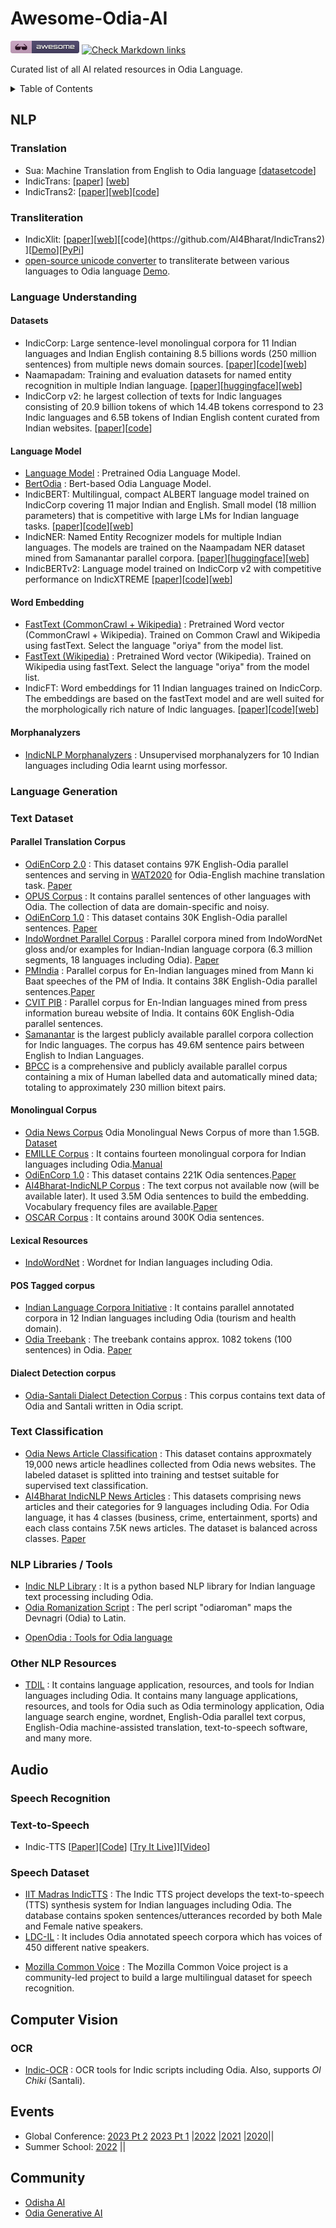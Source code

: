 # Awesome-Odia-AI
[![Awesome](_static/awesome.webp)](https://github.com/sindresorhus/awesome) 
[![Check Markdown links](https://github.com/odisha-ml/Awesome-Odia-AI/actions/workflows/deadlink_checker.yml/badge.svg)](https://github.com/odisha-ml/Awesome-Odia-AI/actions/workflows/deadlink_checker.yml)

Curated list of all AI related resources in Odia Language.

<details>
  <summary>
    Table of Contents
  </summary>

- [NLP](#nlp)
  - [Translation](#translation)
  - [Transliteration](#transliteration)
  - [Language Understanding](#language-understanding)
    - [Language Model](#language-model)
    - [Word Embedding](#word-embedding)
    - [Morphanalyzers](#morphanalyzers)
  - [Language Generation](#language-generation)
  - [Text Classification](#text-classification)
  - [Text Dataset](#text-dataset)
    - [Parallel Translation Corpus](#parallel-translation-corpus)
    - [Monolingual Corpus](#monolingual-corpus)
    - [Lexical Resources](#lexical-resources)
    - [POS Tagged Corpus](#pos-tagged-corpus)
    - [Dialect Detection Corpus](#dialect-detection-corpus)
  - [NLP Libraries / Tools](#nlp-libraries--tools)
  - [Other NLP Resources](#other-nlp-resources)
- [Audio](#audio)
  - [Speech Recognition](#speech-recognition)
  - [Text-to-Speech](#text-to-speech)
  - [Speech Dataset](#speech-dataset)
- [Computer Vision](#computer-vision)
  - [OCR](#ocr)
- [Events](#events)
- [Community](#community)

</details>

## NLP
### Translation

- Sua: Machine Translation from English to Odia language [[dataset](https://github.com/soumendrak/MTEnglish2Odia)[code](https://github.com/OdiaNLP/NMT)]
- IndicTrans: [[paper](https://arxiv.org/abs/2104.05596)] [[web](https://ai4bharat.iitm.ac.in/indictrans/)]
- IndicTrans2: [[paper](https://arxiv.org/abs/2305.16307)][[web](https://ai4bharat.iitm.ac.in/indic-trans2/)][[code](https://github.com/AI4Bharat/IndicTrans2)]
  
### Transliteration

- IndicXlit: [[paper](https://arxiv.org/abs/2205.03018)][[web](https://ai4bharat.iitm.ac.in/areas/transliteration/")][[code](https://github.com/AI4Bharat/IndicTrans2) ][[Demo](https://xlit.ai4bharat.org/)][[PyPi](https://pypi.org/project/ai4bharat-transliteration)]
- [open-source unicode converter](https://github.com/OdiaWikimedia/Converter) to transliterate between various languages to Odia language [Demo](https://or.wikipedia.org/s/1hv1).

### Language Understanding
#### Datasets
- IndicCorp: Large sentence-level monolingual corpora for 11 Indian languages and Indian English containing 8.5 billions words (250 million sentences) from multiple news domain sources. [[paper]()][[code]()][[web](https://ai4bharat.iitm.ac.in/indiccorp)]  
- Naamapadam: Training and evaluation datasets for named entity recognition in multiple Indian language. [[paper](https://arxiv.org/abs/2212.10168)][[huggingface](https://huggingface.co/datasets/ai4bharat/naamapadam)][[web](https://ai4bharat.iitm.ac.in/naamapadam/)]  
- IndicCorp v2: he largest collection of texts for Indic languages consisting of 20.9 billion tokens of which 14.4B tokens correspond to 23 Indic languages and 6.5B tokens of Indian English content curated from Indian websites. [[paper](https://arxiv.org/abs/2212.05409)][[code](https://github.com/AI4Bharat/IndicBERT/tree/main?tab=readme-ov-file#indiccorp-v2)]  

  
#### Language Model
- [Language Model](https://github.com/goru001/nlp-for-odia) : Pretrained Odia Language Model. 
- [BertOdia](https://colab.research.google.com/gist/satyapb2002/aeb7bf9a686a9c7294ec5725ff53fa49/odiabert_languagemodel.ipynb#scrollTo=xy_H5EjNTdRE) : Bert-based Odia Language Model.
- IndicBERT: Multilingual, compact ALBERT language model trained on IndicCorp covering 11 major Indian and English. Small model (18 million parameters) that is competitive with large LMs for Indian language tasks. [[paper](https://aclanthology.org/2020.findings-emnlp.445/)][[code](https://github.com/AI4Bharat/Indic-BERT-v1)][[web](https://ai4bharat.iitm.ac.in/language-understanding)]
- IndicNER: Named Entity Recognizer models for multiple Indian languages. The models are trained on the Naampadam NER dataset mined from Samanantar parallel corpora. [[paper](https://arxiv.org/abs/2212.10168)][[huggingface](https://huggingface.co/ai4bharat/IndicNER)][[web](https://ai4bharat.iitm.ac.in/language-understanding)]
- IndicBERTv2: Language model trained on IndicCorp v2 with competitive performance on IndicXTREME [[paper](https://arxiv.org/abs/2212.05409)][[code](https://github.com/AI4Bharat/IndicBERT)][[web](https://ai4bharat.iitm.ac.in/language-understanding)]

#### Word Embedding
- [FastText (CommonCrawl + Wikipedia)](https://fasttext.cc/docs/en/crawl-vectors.html) : Pretrained Word vector (CommonCrawl + Wikipedia). Trained on Common Crawl and Wikipedia using fastText. Select the language "oriya" from the model list.
- [FastText (Wikipedia)](https://fasttext.cc/docs/en/pretrained-vectors.html) : Pretrained Word vector (Wikipedia). Trained on Wikipedia using fastText. Select the language "oriya" from the model list.
- IndicFT: Word embeddings for 11 Indian languages trained on IndicCorp. The embeddings are based on the fastText model and are well suited for the morphologically rich nature of Indic languages. [[paper](https://indicnlp.ai4bharat.org/papers/arxiv2020_indicnlp_corpus.pdf)][[code]()][[web](https://ai4bharat.iitm.ac.in/indicft)]

  
#### Morphanalyzers
* [IndicNLP Morphanalyzers](https://github.com/ai4bharat-indicnlp/indicnlp_corpus) : Unsupervised morphanalyzers for 10 Indian languages including Odia learnt using morfessor.

### Language Generation

### Text Dataset

#### Parallel Translation Corpus
* [OdiEnCorp 2.0](https://lindat.mff.cuni.cz/repository/xmlui/handle/11234/1-3211) : This dataset contains 97K English-Odia parallel sentences and serving in [WAT2020](http://lotus.kuee.kyoto-u.ac.jp/WAT/WAT2020/index.html) for Odia-English machine translation task. [Paper](https://www.aclweb.org/anthology/2020.wildre-1.3.pdf) 
* [OPUS Corpus](http://opus.nlpl.eu/) : It contains parallel sentences of other languages with Odia. The collection of data are domain-specific and noisy.  
* [OdiEnCorp 1.0](https://lindat.mff.cuni.cz/repository/xmlui/handle/11234/1-2879) : This dataset contains 30K English-Odia parallel sentences. [Paper](https://link.springer.com/chapter/10.1007/978-981-13-9282-5_47) 
* [IndoWordnet Parallel Corpus](https://github.com/anoopkunchukuttan/indowordnet_parallel) : Parallel corpora mined from IndoWordNet gloss and/or examples for Indian-Indian language corpora (6.3 million segments, 18 languages including Odia). [Paper](https://github.com/anoopkunchukuttan/indowordnet_parallel/blob/master/iwn_parallel_2020.pdf)
* [PMIndia](http://data.statmt.org/pmindia/) : Parallel corpus for En-Indian languages mined from Mann ki Baat speeches of the PM of India. It contains 38K English-Odia parallel sentences.[Paper](https://arxiv.org/abs/2001.09907) 
* [CVIT PIB](http://preon.iiit.ac.in/~jerin/bhasha/) : Parallel corpus for En-Indian languages mined from press information bureau website of India. It contains 60K English-Odia parallel sentences.
* [Samanantar](https://ai4bharat.iitm.ac.in//samanantar/) is the largest publicly available parallel corpora collection for Indic languages. The corpus has 49.6M sentence pairs between English to Indian Languages.
* [BPCC](https://ai4bharat.iitm.ac.in/bpcc/) is a comprehensive and publicly available parallel corpus containing a mix of Human labelled data and automatically mined data; totaling to approximately 230 million bitext pairs.

#### Monolingual Corpus
* [Odia News Corpus](https://www.soumendrak.com/blog/scrape-news-website-using-scrapy/) Odia Monolingual News Corpus of more than 1.5GB. [Dataset](https://www.kaggle.com/datasets/soumendrak/odiamonolingualnewscorpus)
* [EMILLE Corpus](https://www.lancaster.ac.uk/fass/projects/corpus/emille/) : It contains fourteen monolingual corpora for Indian languages including Odia.[Manual](https://www.lancaster.ac.uk/fass/projects/corpus/emille/MANUAL.htm) 
* [OdiEnCorp 1.0](https://lindat.mff.cuni.cz/repository/xmlui/handle/11234/1-2879) : This dataset contains 221K Odia sentences.[Paper](https://link.springer.com/chapter/10.1007/978-981-13-9282-5_47) 
* [AI4Bharat-IndicNLP Corpus](https://github.com/ai4bharat-indicnlp/indicnlp_corpus) : The text corpus not available now (will be available later). It used 3.5M Odia sentences to build the embedding. Vocabulary frequency files are available.[Paper](https://github.com/ai4bharat-indicnlp/indicnlp_corpus/blob/master/ai4bharat-indicnlp-corpus-2020.pdf)
* [OSCAR Corpus](https://oscar-corpus.com/) : It contains around 300K Odia sentences.

#### Lexical Resources
* [IndoWordNet](http://www.cfilt.iitb.ac.in/indowordnet/) : Wordnet for Indian languages including Odia.


#### POS Tagged corpus
* [Indian Language Corpora Initiative](http://sanskrit.jnu.ac.in/ilci/index.jsp/) : It contains parallel annotated corpora in 12 Indian languages including Odia (tourism and health domain). 
*  [Odia Treebank](https://github.com/UniversalDependencies/UD_Odia-ODTB/tree/dev) : The treebank contains approx. 1082 tokens (100 sentences) in Odia.
[Paper](https://lnkd.in/evgspdqm)

#### Dialect Detection corpus
* [Odia-Santali Dialect Detection Corpus](https://github.com/shantipriyap/Odia-Santali-Dialect-Detection-Dataset/) : This corpus contains text data of Odia and Santali written in Odia script. 

### Text Classification
* [Odia News Article Classification](https://www.kaggle.com/disisbig/odia-news-dataset) : This dataset contains approxmately 19,000 news article headlines collected from Odia news websites. The labeled dataset is splitted into training and testset suitable for supervised text classification. 
* [AI4Bharat IndicNLP News Articles](https://github.com/ai4bharat-indicnlp/indicnlp_corpus) : This datasets comprising news articles and their categories for 9 languages including Odia. For Odia language, it has 4 classes (business, crime, entertainment, sports) and each class contains 7.5K news articles. The dataset is balanced across classes. [Paper](https://github.com/ai4bharat-indicnlp/indicnlp_corpus/blob/master/ai4bharat-indicnlp-corpus-2020.pdf)

### NLP Libraries / Tools 
* [Indic NLP Library](https://github.com/anoopkunchukuttan/indic_nlp_library) : It is a python based NLP library for Indian language text processing including Odia.
* [Odia Romanization Script](https://github.com/shantipriyap/odia_nlp) : The perl script "odiaroman" maps the Devnagri (Odia) to Latin.
- [OpenOdia : Tools for Odia language](https://github.com/soumendrak/openodia)

### Other NLP Resources
* [TDIL](http://tdil-dc.in/index.php?lang=en) : It contains language application, resources, and tools for Indian languages including Odia. It contains many language applications, resources, and tools for Odia such as Odia terminology application, Odia language search engine, wordnet, English-Odia parallel text corpus, English-Odia machine-assisted translation, text-to-speech software, and many more.  

## Audio

### Speech Recognition

### Text-to-Speech
- Indic-TTS [[Paper](https://arxiv.org/abs/2211.09536)][[Code](https://github.com/AI4Bharat/Indic-TTS)] [[Try It Live](https://models.ai4bharat.org/#/tts)]][[Video](https://youtu.be/I3eo8IUAP7s)]


### Speech Dataset
* [IIT Madras IndicTTS](https://www.iitm.ac.in/donlab/tts/index.php) : The Indic TTS project develops the text-to-speech (TTS) synthesis system for Indian languages including Odia. The database contains spoken sentences/utterances recorded by both Male and Female native speakers.
* [LDC-IL](http://www.ldcil.org/resourcesSpeechCorpOriya.aspx) :  It includes Odia annotated speech corpora which has voices of 450 different native speakers.
- [Mozilla Common Voice](https://commonvoice.mozilla.org/or/datasets) : The Mozilla Common Voice project is a community-led project to build a large multilingual dataset for speech recognition.
  
## Computer Vision

### OCR
* [Indic-OCR](https://indic-ocr.github.io/) : OCR tools for Indic scripts including Odia. Also, supports _Ol Chiki_ (Santali).

## Events
- Global Conference: [2023 Pt 2](https://www.youtube.com/live/KZB9bfKkLgM?si=3i9eY22xT-1yZTD8) [2023 Pt 1](https://www.youtube.com/live/GPkWL-9akQc?si=uh0Ay0SKEVlRnX3U) |[2022](https://www.youtube.com/live/MPrU-3s8ccw?si=gxbOFyfI3j3g8UsH) |[2021](https://www.youtube.com/live/iX59_YJzINs?si=TiZmMMeB6Hy28JcZ) |[2020](https://www.youtube.com/live/PF5DScCr5SI?si=znfuwHbrIgHSzgnO)||
- Summer School: [2022](https://youtube.com/playlist?list=PLQCNXbSwgbGwMW4rGHr_LIfSCMh-7lgbR&si=f_b94K73yVAKST1E) ||

## Community
- [Odisha AI](https://www.odishaai.org/)
- [Odia Generative AI](https://www.odiagenai.org/)

